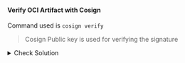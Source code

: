 #### Verify OCI Artifact with Cosign
Command used is `cosign verify`

> Cosign Public key is used for verifying the signature

<details><summary>Check Solution</summary>

```
cosign verify --key cosign.pub ghcr.io/$GH_USERNAME/bb-app:7.10.0-$OCI_TAG
```{{exec}}

</details>


<br>

> To let Flux to verify the signature of the OCI artifact, we should create a secret that contains the `Cosign public key`

<br>

#### Create a Kubernetes Secret
- Generate a secret with following spec:
    - Name: `cosign-pub`
    - Type: `generic`
    - From File: `~/cosign.pub`
    - From File Key: `cosign.pub`
    - Namsespace: `flux-system`

<details><summary>Check Solution</summary>

```
cd ~

kubectl -n flux-system create secret generic cosign-pub --from-file=cosign.pub=cosign.pub
```{{exec}}

</details>

<br>

#### Flux Connecting to GHCR OCI Repo
We will use `flux` to connect to `GHCR OCI Repo` and fetch the manifests or Helm charts.

`flux` needs to authenticate aganist `GHCR OCI Repo` and hence we will create a `Flux K8S Secret` and use it as an refernece within `flux`.

#### Flux OCI Secret
- Create a Flux OCI Secret with the following spec:
    - Secret Name: `ghcr-auth`
    - Secret Type: `oci`
    - URL: `ghcr.io`
    - Username: `your-github-username`
    - Password: `your-github-pesonal-access-token-pat`

<details><summary>Check Solution</summary>

```
flux create secret oci ghcr-auth \
--url ghcr.io \
--username $GH_USERNAME \
--password your-github-pesonal-access-token-pat>>>>>>>>
```{{exec interrupt}}

</details>
